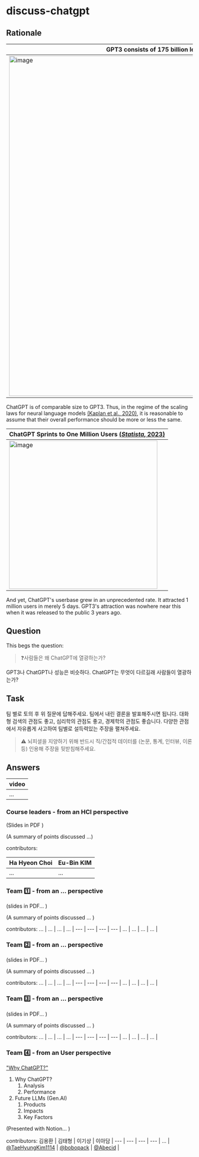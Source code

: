 # discuss-chatgpt

## Rationale


GPT3 consists of 175 billion learnable parameters | ChatGPT is of comparable size to GPT3 [(*OpenAI*, 2022)](https://openai.com/blog/chatgpt/)|
--- | --- 
<img width="917" alt="image" src="https://user-images.githubusercontent.com/56193069/220109130-05982db8-5774-4499-a24a-5c2f7065bcf2.png"> | <img width="873" alt="image" src="https://user-images.githubusercontent.com/56193069/220110434-e5004402-94ef-4bf0-86d6-c1acc9960a41.png"> | 
 
ChatGPT is of comparable size to GPT3. Thus, in the regime of the scaling laws for neural language models [(Kaplan et al., 2020)](https://arxiv.org/abs/2001.08361), it is reasonable to assume that their overall performance should be more or less the same.


ChatGPT Sprints to One Million Users [(*Statista*, 2023)](https://www.statista.com/chart/29174/time-to-one-million-users/) |
--- | 
<img width="400" alt="image" src="https://user-images.githubusercontent.com/56193069/220108372-8c8a5440-08c7-4a06-84e1-6448c1a5bfaa.png"> |

And yet, ChatGPT's userbase grew in an unprecedented rate. It attracted 1 million users in merely 5 days. GPT3's attraction was nowhere near this when it was released to the public 3 years ago.


 
## Question

This begs the question: 

> ❓사람들은 왜 ChatGPT에 열광하는가?

GPT3나 ChatGPT나 성능은 비슷하다. ChatGPT는 무엇이 다르길래 사람들이 열광하는가?

## Task 
팀 별로 토의 후 위 질문에 답해주세요. 
팀에서 내린 결론을 발표해주시면 됩니다. 
대화형 검색의 관점도 좋고, 심리학의 관점도 좋고, 경제학의 관점도 좋습니다. 
다양한 관점에서 자유롭게 사고하여 팀별로 설득력있는 주장을 펼쳐주세요.

> ⚠️ 뇌피셜을 지양하기 위해 반드시 직/간접적 데이터를 (논문, 통계, 인터뷰, 이론 등) 인용해 주장을 뒷받침해주세요. 


## Answers

video |
--- |
... | 


### Course leaders - from an HCI perspective


(Slides in PDF )

(A summary of points discussed ...)

contributors:

Ha Hyeon Choi | Eu-Bin KIM
--- | --- 
... | ...


###  Team 1️⃣ - from an ... perspective



(slides in PDF... )

(A summary of points discussed ... )

contributors:
... | ... | ... | ... | 
--- | --- | --- | --- | 
... | ... | ... | ... | 



### Team 2️⃣ - from an ... perspective

(slides in PDF... )

(A summary of points discussed ... )


contributors:
... | ... | ... | ... | 
--- | --- | --- | --- | 
... | ... | ... | ... | 



### Team 3️⃣ - from an ... perspective 


(slides in PDF... )

(A summary of points discussed ... )


contributors:
... | ... | ... | ... | 
--- | --- | --- | --- | 
... | ... | ... | ... | 



### Team 4️⃣ - from an User perspective

["Why ChatGPT?"](https://class101.notion.site/Why-ChatGPT-230228-e5afdbfc29854024a200e473ea2905ad)
1. Why ChatGPT?
    1. Analysis
    2. Performance
2. Future LLMs (Gen.AI)
    1. Products
    2. Impacts
    3. Key Factors

(Presented with Notion... )

contributors:
김용환 | 김태형 | 이기상 | 이아담 | 
--- | --- | --- | --- | 
... | [@TaeHyungKim1114](https://github.com/TaeHyungKim1114) | [@bobopack](https://github.com/bobopack) | [@Abecid](https://github.com/Abecid) | 

